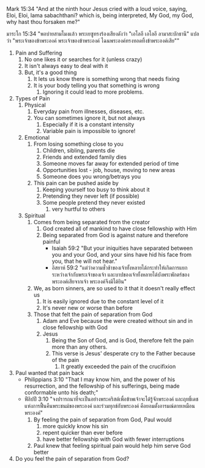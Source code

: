 Mark 15:34 "And at the ninth hour Jesus cried with a loud voice, saying, Eloi, Eloi, lama sabachthani? which is, being interpreted, My God, my God, why hast thou forsaken me?"

มาระโก 15:34 "พอบ่ายสามโมงแล้ว พระเยซูทรงร้องเสียงดังว่า "เอโลอี เอโลอี ลามาสะบักธานี" แปลว่า "พระเจ้าของข้าพระองค์ พระเจ้าของข้าพระองค์ ไฉนพระองค์ทรงทอดทิ้งข้าพระองค์เสีย""

1. Pain and Suffering
    1. No one likes it or searches for it (unless crazy)
    2. It isn't always easy to deal with it
    3. But, it's a good thing
        1. It lets us know there is something wrong that needs fixing
        2. It is your body telling you that something is wrong 
            1. Ignoring it could lead to more problems.
2. Types of Pain
    1. Physical
        1. Everyday pain from illnesses, diseases, etc.
        2. You can sometimes ignore it, but not always
            1. Especially if it is a constant intensity
            2. Variable pain is impossible to ignore!
    2. Emotional
        1. From losing something close to you
            1. Children, sibling, parents die
            2. Friends and extended family dies
            3. Someone moves far away for extended period of time
            4. Opportunities lost - job, house, moving to new areas
            5. Someone does you wrong/betrays you
        2. This pain can be pushed aside by 
            1. Keeping yourself too busy to think about it
            2. Pretending they never left (if possible)
            3. Some people pretend they never existed
                1. very hurtful to others
    3. Spiritual
        1. Comes from being separated from the creator
            1. God created all of mankind to have close fellowship with Him
            2. Being separated from God is against nature and therefore painful
                - Isaiah 59:2 "But your iniquities have separated between you and your God, and your sins have hid his face from you, that he will not hear."
                - อิสยาห์ 59:2 "แต่ว่าความชั่วช้าของเจ้าทั้งหลายได้กระทำให้เกิดการแยกระหว่างเจ้ากับพระเจ้าของเจ้า และบาปของเจ้าทั้งหลายได้บังพระพักตร์ของพระองค์เสียจากเจ้า พระองค์จึงมิได้ยิน"
        2. We, as born sinners, are so used to it that it doesn't really effect us
            1. It is easily ignored due to the constant level of it
            2. It's never new or worse than before
        3. Those that felt the pain of separation from God
            1. Adam and Eve because the were created without sin and in close fellowship with God
            2. Jesus
                1. Being the Son of God, and is God, therefore felt the pain more than any others.
                2. This verse is Jesus' desperate cry to the Father because of the pain
                    1. It greatly exceeded the pain of the crucifixion
3. Paul wanted that pain back
    - Philippians 3:10 "That I may know him, and the power of his resurrection, and the fellowship of his sufferings, being made conformable unto his death;"
    - ฟีลิปปี 3:10 "จงปรารถนาที่จะเป็นอย่างพระคริสต์เพื่อข้าพเจ้าจะได้รู้จักพระองค์ และฤทธิ์เดชแห่งการฟื้นคืนพระชนม์ของพระองค์ และร่วมทุกข์กับพระองค์ คือยอมตั้งอารมณ์ตายเหมือนพระองค์"
        1. By feeling the pain of separation from God, Paul would 
            1. more quickly know his sin
            2. repent quicker than ever before
            3. have better fellowship with God with fewer interruptions
        2. Paul knew that feeling spiritual pain would help him serve God better
4. Do you feel the pain of separation from God?